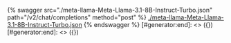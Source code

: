 [#generator:start]: <> ({ "template": "openapi" })
[#generator:start]: <> ({ "template": "openapi" })
{% swagger src="./meta-llama-Meta-Llama-3.1-8B-Instruct-Turbo.json" path="/v2/chat/completions" method="post" %}
[./meta-llama-Meta-Llama-3.1-8B-Instruct-Turbo.json](./meta-llama-Meta-Llama-3.1-8B-Instruct-Turbo.json)
{% endswagger %}
[#generator:end]: <> ({})
[#generator:end]: <> ({})